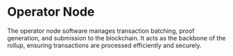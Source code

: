 # Operator Node

The operator node software manages transaction batching, proof generation, and submission to the blockchain. It acts as the backbone of the rollup, ensuring transactions are processed efficiently and securely.
